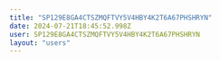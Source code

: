 ```yaml
---
title: "SP129E8GA4CTSZMQFTVY5V4HBY4K2T6A67PHSHRYN"
date: 2024-07-21T18:45:52.998Z
user: SP129E8GA4CTSZMQFTVY5V4HBY4K2T6A67PHSHRYN
layout: "users"
---
```

    